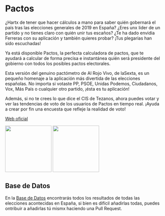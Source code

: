 # Pactos

¿Hartx de tener que hacer cálculos a mano para saber quién gobernará el país tras las elecciones generales de 2019 en España? ¿Eres unx lider de un partido y no tienes claro con quién unir tus escaños? ¿Te ha dado envidia Ferreras con su aplicación y también quieres probar? ¡Tus plegarias han sido escuchadas!

Ya está disponible Pactos, la perfecta calculadora de pactos, que te ayudará a calcular de forma precisa e instantánea quién será presidente del gobierno con todos los posibles pactos electorales.

Esta versión del genuino pactómetro de Al Rojo Vivo, de laSexta, es un pequeño homenaje a la aplicación más divertida de las elecciones españolas. No importa si votaste PP, PSOE, Unidas Podemos, Ciudadanos, Vox, Más País o cualquier otro partido, ¡ésta es tu aplicación!

Además, si no te crees lo que dice el CIS de Tezanos, ahora puedes votar y ver las tendencias de voto de los usuarios de Pactos en tiempo real. ¡Ayuda a crear por fin una encuesta que refleje la realidad de voto!

[Web oficial](https://yaikostudio.com/pactos/)

[<img src="https://akaud.com/wp-content/uploads/disponible-google-play.png" width="150"/>](https://play.google.com/store/apps/details?id=com.antonionicolaspina.pact_o_meter)
[<img src="https://cdn.popsa.io/website/images/badges/appstore-es.png" width="150"/>](https://apps.apple.com/app/id1484260822)

## Base de Datos

En la [Base de Datos](https://github.com/playzzz/Pactos/tree/master/Base%20de%20Datos) encontrarás todos los resultados de todas las elecciones acontecidas en España, si bien es difícil añadirlas todas, puedes ontribuir a añadirlas tú mismx haciendo una Pull Request.
